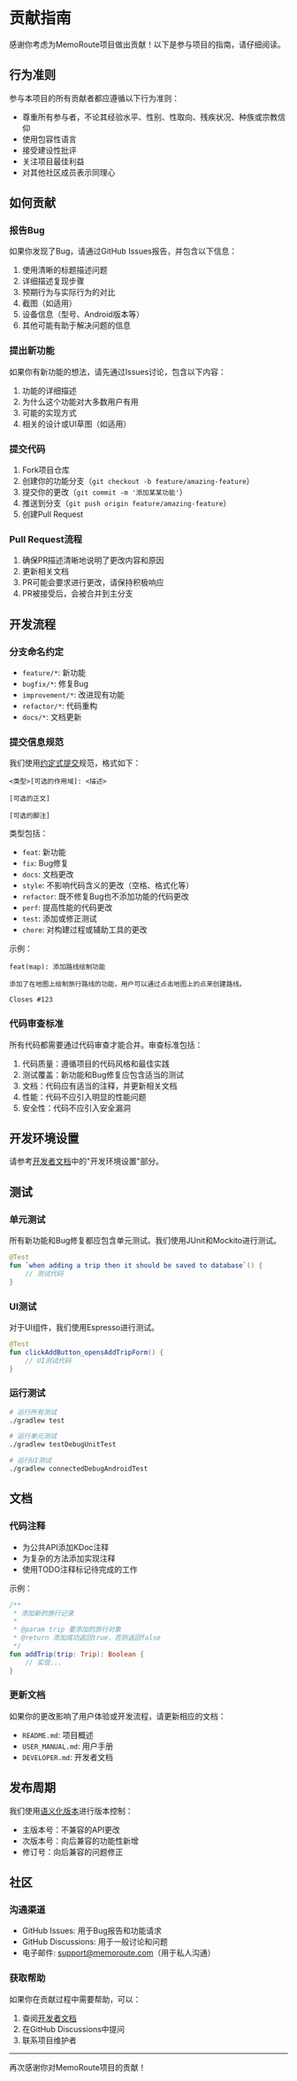 # 贡献指南

感谢你考虑为MemoRoute项目做出贡献！以下是参与项目的指南，请仔细阅读。

## 行为准则

参与本项目的所有贡献者都应遵循以下行为准则：

- 尊重所有参与者，不论其经验水平、性别、性取向、残疾状况、种族或宗教信仰
- 使用包容性语言
- 接受建设性批评
- 关注项目最佳利益
- 对其他社区成员表示同理心

## 如何贡献

### 报告Bug

如果你发现了Bug，请通过GitHub Issues报告，并包含以下信息：

1. 使用清晰的标题描述问题
2. 详细描述复现步骤
3. 预期行为与实际行为的对比
4. 截图（如适用）
5. 设备信息（型号、Android版本等）
6. 其他可能有助于解决问题的信息

### 提出新功能

如果你有新功能的想法，请先通过Issues讨论，包含以下内容：

1. 功能的详细描述
2. 为什么这个功能对大多数用户有用
3. 可能的实现方式
4. 相关的设计或UI草图（如适用）

### 提交代码

1. Fork项目仓库
2. 创建你的功能分支（`git checkout -b feature/amazing-feature`）
3. 提交你的更改（`git commit -m '添加某某功能'`）
4. 推送到分支（`git push origin feature/amazing-feature`）
5. 创建Pull Request

### Pull Request流程

1. 确保PR描述清晰地说明了更改内容和原因
2. 更新相关文档
3. PR可能会要求进行更改，请保持积极响应
4. PR被接受后，会被合并到主分支

## 开发流程

### 分支命名约定

- `feature/*`: 新功能
- `bugfix/*`: 修复Bug
- `improvement/*`: 改进现有功能
- `refactor/*`: 代码重构
- `docs/*`: 文档更新

### 提交信息规范

我们使用[约定式提交](https://www.conventionalcommits.org/)规范，格式如下：

```
<类型>[可选的作用域]: <描述>

[可选的正文]

[可选的脚注]
```

类型包括：
- `feat`: 新功能
- `fix`: Bug修复
- `docs`: 文档更改
- `style`: 不影响代码含义的更改（空格、格式化等）
- `refactor`: 既不修复Bug也不添加功能的代码更改
- `perf`: 提高性能的代码更改
- `test`: 添加或修正测试
- `chore`: 对构建过程或辅助工具的更改

示例：
```
feat(map): 添加路线绘制功能

添加了在地图上绘制旅行路线的功能，用户可以通过点击地图上的点来创建路线。

Closes #123
```

### 代码审查标准

所有代码都需要通过代码审查才能合并。审查标准包括：

1. 代码质量：遵循项目的代码风格和最佳实践
2. 测试覆盖：新功能和Bug修复应包含适当的测试
3. 文档：代码应有适当的注释，并更新相关文档
4. 性能：代码不应引入明显的性能问题
5. 安全性：代码不应引入安全漏洞

## 开发环境设置

请参考[开发者文档](DEVELOPER.md)中的"开发环境设置"部分。

## 测试

### 单元测试

所有新功能和Bug修复都应包含单元测试。我们使用JUnit和Mockito进行测试。

```kotlin
@Test
fun `when adding a trip then it should be saved to database`() {
    // 测试代码
}
```

### UI测试

对于UI组件，我们使用Espresso进行测试。

```kotlin
@Test
fun clickAddButton_opensAddTripForm() {
    // UI测试代码
}
```

### 运行测试

```bash
# 运行所有测试
./gradlew test

# 运行单元测试
./gradlew testDebugUnitTest

# 运行UI测试
./gradlew connectedDebugAndroidTest
```

## 文档

### 代码注释

- 为公共API添加KDoc注释
- 为复杂的方法添加实现注释
- 使用TODO注释标记待完成的工作

示例：
```kotlin
/**
 * 添加新的旅行记录
 *
 * @param trip 要添加的旅行对象
 * @return 添加成功返回true，否则返回false
 */
fun addTrip(trip: Trip): Boolean {
    // 实现...
}
```

### 更新文档

如果你的更改影响了用户体验或开发流程，请更新相应的文档：

- `README.md`: 项目概述
- `USER_MANUAL.md`: 用户手册
- `DEVELOPER.md`: 开发者文档

## 发布周期

我们使用[语义化版本](https://semver.org/)进行版本控制：

- 主版本号：不兼容的API更改
- 次版本号：向后兼容的功能性新增
- 修订号：向后兼容的问题修正

## 社区

### 沟通渠道

- GitHub Issues: 用于Bug报告和功能请求
- GitHub Discussions: 用于一般讨论和问题
- 电子邮件: support@memoroute.com（用于私人沟通）

### 获取帮助

如果你在贡献过程中需要帮助，可以：

1. 查阅[开发者文档](DEVELOPER.md)
2. 在GitHub Discussions中提问
3. 联系项目维护者

---

再次感谢你对MemoRoute项目的贡献！ 